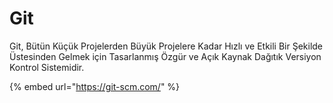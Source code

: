# Git

Git, Bütün Küçük Projelerden Büyük Projelere Kadar Hızlı ve Etkili Bir Şekilde
Üstesinden Gelmek için Tasarlanmış Özgür ve Açık Kaynak Dağıtık Versiyon Kontrol
Sistemidir.

{% embed url="https://git-scm.com/" %}
